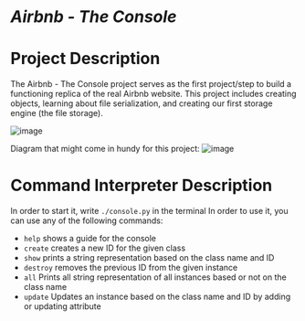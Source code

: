# ***Airbnb - The Console***

# **Project Description**
The Airbnb - The Console project serves as the first project/step to build a functioning replica of the real Airbnb website. 
This project includes creating objects, learning about file serialization, and creating our first storage engine (the file storage).

![image](https://github.com/DominusJP/holbertonschool-AirBnB_clone/assets/135638564/eebc5b65-2aaf-42af-9402-7bf70550821c)

Diagram that might come in hundy for this project:
![image](https://github.com/DominusJP/holbertonschool-AirBnB_clone/assets/135638564/240fe4fc-d4c5-4407-a6a6-45f72da0a65e)



# **Command Interpreter Description**
In order to start it, write `./console.py` in the terminal
In order to use it, you can use any of the following commands:
- `help` shows a guide for the console
- `create` creates a new ID for the given class
- `show` prints a string representation based on the class name and ID
- `destroy` removes the previous ID from the given instance
- `all` Prints all string representation of all instances based or not on the class name
- `update` Updates an instance based on the class name and ID by adding or updating attribute